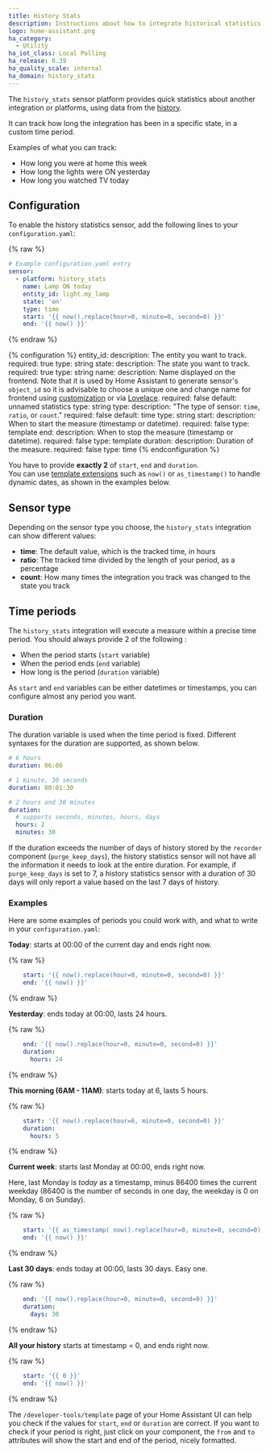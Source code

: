 ```yaml
---
title: History Stats
description: Instructions about how to integrate historical statistics into Home Assistant.
logo: home-assistant.png
ha_category:
  - Utility
ha_iot_class: Local Polling
ha_release: 0.39
ha_quality_scale: internal
ha_domain: history_stats
---
```


The `history_stats` sensor platform provides quick statistics about another integration or platforms, using data from the [history](/integrations/history/).

It can track how long the integration has been in a specific state, in a custom time period.

Examples of what you can track:

- How long you were at home this week
- How long the lights were ON yesterday
- How long you watched TV today

## Configuration

To enable the history statistics sensor, add the following lines to your `configuration.yaml`:

{% raw %}
```yaml
# Example configuration.yaml entry
sensor:
  - platform: history_stats
    name: Lamp ON today
    entity_id: light.my_lamp
    state: 'on'
    type: time
    start: '{{ now().replace(hour=0, minute=0, second=0) }}'
    end: '{{ now() }}'
```
{% endraw %}

{% configuration %}
entity_id:
  description: The entity you want to track.
  required: true
  type: string
state:
  description: The state you want to track.
  required: true
  type: string
name:
  description: Name displayed on the frontend. Note that it is used by Home Assistant to generate sensor's `object_id` so it is advisable to choose a unique one and change name for frontend using [customization](/docs/configuration/customizing-devices/#friendly_name) or via [Lovelace](/lovelace/entities/#name).
  required: false
  default: unnamed statistics
  type: string
type:
  description: "The type of sensor: `time`, `ratio`, or `count`."
  required: false
  default: time
  type: string
start:
  description: When to start the measure (timestamp or datetime).
  required: false
  type: template
end:
  description: When to stop the measure (timestamp or datetime).
  required: false
  type: template
duration:
  description: Duration of the measure.
  required: false
  type: time
{% endconfiguration %}

<div class='note'>

  You have to provide **exactly 2** of `start`, `end` and `duration`.
<br/>
  You can use [template extensions](/topics/templating/#home-assistant-template-extensions) such as `now()` or `as_timestamp()` to handle dynamic dates, as shown in the examples below.

</div>

## Sensor type

Depending on the sensor type you choose, the `history_stats` integration can show different values:

- **time**: The default value, which is the tracked time, in hours
- **ratio**: The tracked time divided by the length of your period, as a percentage
- **count**: How many times the integration you track was changed to the state you track

## Time periods

The `history_stats` integration will execute a measure within a precise time period. You should always provide 2 of the following :
- When the period starts (`start` variable)
- When the period ends (`end` variable)
- How long is the period (`duration` variable)

As `start` and `end` variables can be either datetimes or timestamps, you can configure almost any period you want.

### Duration

The duration variable is used when the time period is fixed. Different syntaxes for the duration are supported, as shown below.

```yaml
# 6 hours
duration: 06:00
```

```yaml
# 1 minute, 30 seconds
duration: 00:01:30
```

```yaml
# 2 hours and 30 minutes
duration:
  # supports seconds, minutes, hours, days
  hours: 2
  minutes: 30
```

<div class='note'>

  If the duration exceeds the number of days of history stored by the `recorder` component (`purge_keep_days`), the history statistics sensor will not have all the information it needs to look at the entire duration. For example, if `purge_keep_days` is set to 7, a history statistics sensor with a duration of 30 days will only report a value based on the last 7 days of history.

</div>

### Examples

Here are some examples of periods you could work with, and what to write in your `configuration.yaml`:

**Today**: starts at 00:00 of the current day and ends right now.

{% raw %}
```yaml
    start: '{{ now().replace(hour=0, minute=0, second=0) }}'
    end: '{{ now() }}'
```
{% endraw %}

**Yesterday**: ends today at 00:00, lasts 24 hours.

{% raw %}
```yaml
    end: '{{ now().replace(hour=0, minute=0, second=0) }}'
    duration:
      hours: 24
```
{% endraw %}

**This morning (6AM - 11AM)**: starts today at 6, lasts 5 hours.

{% raw %}
```yaml
    start: '{{ now().replace(hour=6, minute=0, second=0) }}'
    duration:
      hours: 5
```
{% endraw %}

**Current week**: starts last Monday at 00:00, ends right now.

Here, last Monday is _today_ as a timestamp, minus 86400 times the current weekday (86400 is the number of seconds in one day, the weekday is 0 on Monday, 6 on Sunday).

{% raw %}
```yaml
    start: '{{ as_timestamp( now().replace(hour=0, minute=0, second=0) ) - now().weekday() * 86400 }}'
    end: '{{ now() }}'
```
{% endraw %}

**Last 30 days**: ends today at 00:00, lasts 30 days. Easy one.

{% raw %}
```yaml
    end: '{{ now().replace(hour=0, minute=0, second=0) }}'
    duration:
      days: 30
```
{% endraw %}

**All your history** starts at timestamp = 0, and ends right now.

{% raw %}
```yaml
    start: '{{ 0 }}'
    end: '{{ now() }}'
```
{% endraw %}

<div class='note'>

  The `/developer-tools/template` page of your Home Assistant UI can help you check if the values for `start`, `end` or `duration` are correct. If you want to check if your period is right, just click on your component, the `from` and `to` attributes will show the start and end of the period, nicely formatted.

</div>
